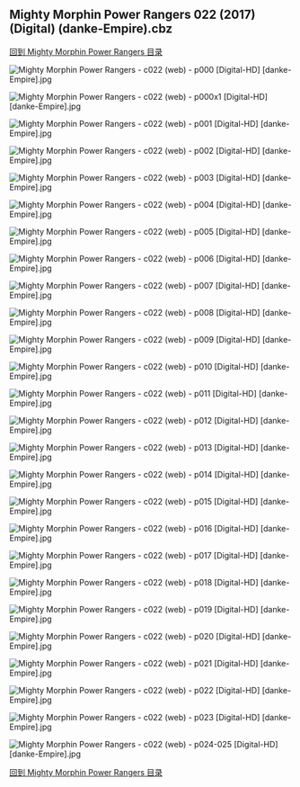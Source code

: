 ## Mighty Morphin Power Rangers 022 (2017) (Digital) (danke-Empire).cbz


[回到 Mighty Morphin Power Rangers 目录](https://github.com/alicewish/markdown/blob/master/series/Mighty-Morphin-Power-Rangers.md)


![Mighty Morphin Power Rangers - c022 (web) - p000 [Digital-HD] [danke-Empire].jpg](https://wx1.sinaimg.cn/large/6a9fdecagy1fmyqia91zyj21j82cwhdw.jpg)

![Mighty Morphin Power Rangers - c022 (web) - p000x1 [Digital-HD] [danke-Empire].jpg](https://wx1.sinaimg.cn/large/6a9fdecagy1fmyd4w3lsjj21j82cw1kz.jpg)

![Mighty Morphin Power Rangers - c022 (web) - p001 [Digital-HD] [danke-Empire].jpg](https://wx1.sinaimg.cn/large/6a9fdecagy1fmyd7dgcruj21j82cwnpe.jpg)

![Mighty Morphin Power Rangers - c022 (web) - p002 [Digital-HD] [danke-Empire].jpg](https://wx1.sinaimg.cn/large/6a9fdecagy1fmyd9evzohj21j82cwe82.jpg)

![Mighty Morphin Power Rangers - c022 (web) - p003 [Digital-HD] [danke-Empire].jpg](https://wx1.sinaimg.cn/large/6a9fdecagy1fmydb51ucij21j82cw1ky.jpg)

![Mighty Morphin Power Rangers - c022 (web) - p004 [Digital-HD] [danke-Empire].jpg](https://wx1.sinaimg.cn/large/6a9fdecagy1fmyqk89zjlj21j82cwnpe.jpg)

![Mighty Morphin Power Rangers - c022 (web) - p005 [Digital-HD] [danke-Empire].jpg](https://wx1.sinaimg.cn/large/6a9fdecagy1fmydfz5k87j21j82cwb2a.jpg)

![Mighty Morphin Power Rangers - c022 (web) - p006 [Digital-HD] [danke-Empire].jpg](https://wx1.sinaimg.cn/large/6a9fdecagy1fmydhtxuc7j21j82cwb2a.jpg)

![Mighty Morphin Power Rangers - c022 (web) - p007 [Digital-HD] [danke-Empire].jpg](https://wx1.sinaimg.cn/large/6a9fdecagy1fmydk3yelsj21j82cwhdu.jpg)

![Mighty Morphin Power Rangers - c022 (web) - p008 [Digital-HD] [danke-Empire].jpg](https://wx1.sinaimg.cn/large/6a9fdecagy1fmydmg438kj21j82cwnpe.jpg)

![Mighty Morphin Power Rangers - c022 (web) - p009 [Digital-HD] [danke-Empire].jpg](https://wx1.sinaimg.cn/large/6a9fdecagy1fmydoehjo9j21j82cw7wi.jpg)

![Mighty Morphin Power Rangers - c022 (web) - p010 [Digital-HD] [danke-Empire].jpg](https://wx1.sinaimg.cn/large/6a9fdecagy1fmydq19b98j21j82cwb2a.jpg)

![Mighty Morphin Power Rangers - c022 (web) - p011 [Digital-HD] [danke-Empire].jpg](https://wx1.sinaimg.cn/large/6a9fdecagy1fmydrjj4i4j21j82cwx6p.jpg)

![Mighty Morphin Power Rangers - c022 (web) - p012 [Digital-HD] [danke-Empire].jpg](https://wx1.sinaimg.cn/large/6a9fdecagy1fmydt29mk6j21j82cwkjl.jpg)

![Mighty Morphin Power Rangers - c022 (web) - p013 [Digital-HD] [danke-Empire].jpg](https://wx1.sinaimg.cn/large/6a9fdecagy1fmydvz9mcpj21j82cw7wj.jpg)

![Mighty Morphin Power Rangers - c022 (web) - p014 [Digital-HD] [danke-Empire].jpg](https://wx1.sinaimg.cn/large/6a9fdecagy1fmydyl64ccj21j82cw4qr.jpg)

![Mighty Morphin Power Rangers - c022 (web) - p015 [Digital-HD] [danke-Empire].jpg](https://wx1.sinaimg.cn/large/6a9fdecagy1fmye0okl51j21j82cwqv6.jpg)

![Mighty Morphin Power Rangers - c022 (web) - p016 [Digital-HD] [danke-Empire].jpg](https://wx1.sinaimg.cn/large/6a9fdecagy1fmye2wl03xj21j82cwhdu.jpg)

![Mighty Morphin Power Rangers - c022 (web) - p017 [Digital-HD] [danke-Empire].jpg](https://wx1.sinaimg.cn/large/6a9fdecagy1fmye4r4m2kj21j82cwb2a.jpg)

![Mighty Morphin Power Rangers - c022 (web) - p018 [Digital-HD] [danke-Empire].jpg](https://wx1.sinaimg.cn/large/6a9fdecagy1fmye6dvrp5j21j82cwx6p.jpg)

![Mighty Morphin Power Rangers - c022 (web) - p019 [Digital-HD] [danke-Empire].jpg](https://wx1.sinaimg.cn/large/6a9fdecagy1fmye8hyf12j21j82cwe82.jpg)

![Mighty Morphin Power Rangers - c022 (web) - p020 [Digital-HD] [danke-Empire].jpg](https://wx1.sinaimg.cn/large/6a9fdecagy1fmyeadgiegj21j82cwb2a.jpg)

![Mighty Morphin Power Rangers - c022 (web) - p021 [Digital-HD] [danke-Empire].jpg](https://wx1.sinaimg.cn/large/6a9fdecagy1fmyed0fwp0j21j82cwx6q.jpg)

![Mighty Morphin Power Rangers - c022 (web) - p022 [Digital-HD] [danke-Empire].jpg](https://wx1.sinaimg.cn/large/6a9fdecagy1fmyeeyvgr7j21j82cw1kz.jpg)

![Mighty Morphin Power Rangers - c022 (web) - p023 [Digital-HD] [danke-Empire].jpg](https://wx1.sinaimg.cn/large/6a9fdecagy1fmyegmp99yj21j82cwe82.jpg)

![Mighty Morphin Power Rangers - c022 (web) - p024-025 [Digital-HD] [danke-Empire].jpg](https://wx1.sinaimg.cn/large/6a9fdecagy1fmyeki8oeej21kw17q7wk.jpg)

[回到 Mighty Morphin Power Rangers 目录](https://github.com/alicewish/markdown/blob/master/series/Mighty-Morphin-Power-Rangers.md)

